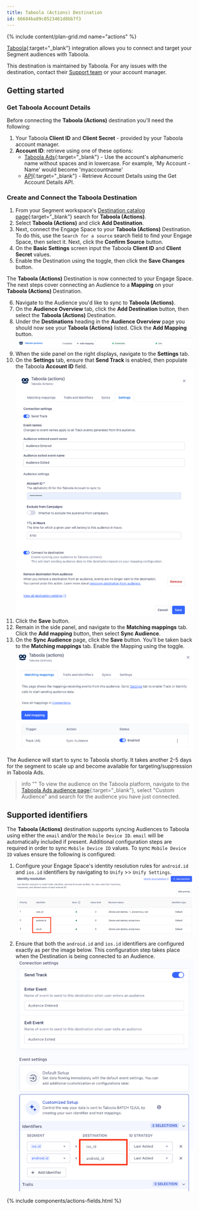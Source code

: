 ```yaml
---
title: Taboola (Actions) Destination
id: 66684ba89c0523461d8bb7f3
---
```


{% include content/plan-grid.md name="actions" %}

[Taboola](https://developers.taboola.com/backstage-api/reference/create-a-first-party-audience/?utm_source=segmentio&utm_medium=docs&utm_campaign=partners){:target="_blank”} integration allows you to connect and target your Segment audiences with Taboola.

This destination is maintained by Taboola. For any issues with the destination, contact their [Support team](mailto:support@taboola.com) or your account manager.

## Getting started

### Get Taboola Account Details

Before connecting the **Taboola (Actions)** destination you'll need the following:
1. Your Taboola **Client ID** and **Client Secret** - provided by your Taboola account manager.
2. **Account ID**: retrieve using one of these options:
   * [Taboola Ads](https://ads.taboola.com){:target="_blank"} - Use the account's alphanumeric name without spaces and in lowercase. For example, 'My Account - Name' would become 'myaccountname'
   * [API](https://developers.taboola.com/backstage-api/reference/get-account-details){:target="_blank"} - Retrieve Account Details using the Get Account Details API.

### Create and Connect the Taboola Destination

1. From your Segment workspace's [Destination catalog page](https://app.segment.com/goto-my-workspace/destinations/catalog){:target="_blank”} search for **Taboola (Actions)**.
2. Select **Taboola (Actions)** and click **Add Destination**.
3. Next, connect the Engage Space to your **Taboola (Actions)** Destination. To do this, use the `Search for a source` search field to find your Engage Space, then select it. Next, click the **Confirm Source** button.
4. On the **Basic Settings** screen input the Taboola **Client ID** and **Client Secret** values.
5. Enable the Destination using the toggle, then click the **Save Changes** button. 

The **Taboola (Actions)** Destination is now connected to your Engage Space. The next steps cover connecting an Audience to a **Mapping** on your **Taboola (Actions)** Destination.

6. Navigate to the Audience you'd like to sync to **Taboola (Actions)**. 
7. On the **Audience Overview** tab, click the **Add Destination** button, then select the **Taboola (Actions)** Destination. 
8. Under the **Destinations** heading in the **Audience Overview** page you should now see your **Taboola (Actions)** listed. Click the **Add Mapping** button. 
![Add mapping](images/add_mapping.png)
9. When the side panel on the right displays, navigate to the **Settings** tab. 
9. On the **Settings** tab, ensure that **Send Track** is enabled, then populate the Taboola **Account ID** field.
![Audience settings](images/audience_settings.png)
10. Click the **Save** button. 
11. Remain in the side panel, and navigate to the **Matching mappings** tab. Click the **Add mapping** button, then select **Sync Audience**. 
12. On the **Sync Audience** page, click the **Save** button. You'll be taken back to the **Matching mappings** tab. Enable the Mapping using the toggle.   
![Enabled mapping](images/enabled_mapping.png)

The Audience will start to sync to Taboola shortly.
It takes another 2-5 days for the segment to scale up and become available for targeting/suppression in Taboola Ads.

> info ""
> To view the audience on the Taboola platform, navigate to the [Taboola Ads audience page](https://ads.taboola.com/audiences){:target="_blank"}, select "Custom Audience" and search for the audience you have just connected.

## Supported identifiers

The **Taboola (Actions)** destination supports syncing Audiences to Taboola using either the `email` and/or the `Mobile Device ID`.
`email` will be automatically included if present. Additional configuration steps are required in order to sync `Mobile Device ID` values. To sync `Mobile Device ID` values ensure the following is configured:  

1. Configure your Engage Space's identity resolution rules for `android.id` and `ios.id` identifiers by navigating to `Unify` >> `Unify Settings`.
   ![Enage ID Resolution Settings with android.id and ios.id configured](images/engage_id_resolution_settings.png)
 
2. Ensure that both the `android.id` and `ios.id` identifiers are configured exactly as per the image below. This configuration step takes place when the Destination is being connected to an Audience. 
![Device ID config for android.id and ios.id identifiers](images/device_id_identifier_config.png)

{% include components/actions-fields.html %}
